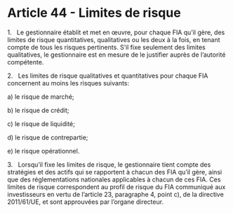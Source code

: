 # Article 44 - Limites de risque


1.   Le gestionnaire établit et met en œuvre, pour chaque FIA qu’il gère, des limites de risque quantitatives, qualitatives ou les deux à la fois, en tenant compte de tous les risques pertinents. S’il fixe seulement des limites qualitatives, le gestionnaire est en mesure de le justifier auprès de l’autorité compétente.

2.   Les limites de risque qualitatives et quantitatives pour chaque FIA concernent au moins les risques suivants:

a) le risque de marché;

b) le risque de crédit;

c) le risque de liquidité;

d) le risque de contrepartie;

e) le risque opérationnel.

3.   Lorsqu’il fixe les limites de risque, le gestionnaire tient compte des stratégies et des actifs qui se rapportent à chacun des FIA qu’il gère, ainsi que des réglementations nationales applicables à chacun de ces FIA. Ces limites de risque correspondent au profil de risque du FIA communiqué aux investisseurs en vertu de l’article 23, paragraphe 4, point c), de la directive 2011/61/UE, et sont approuvées par l’organe directeur.
